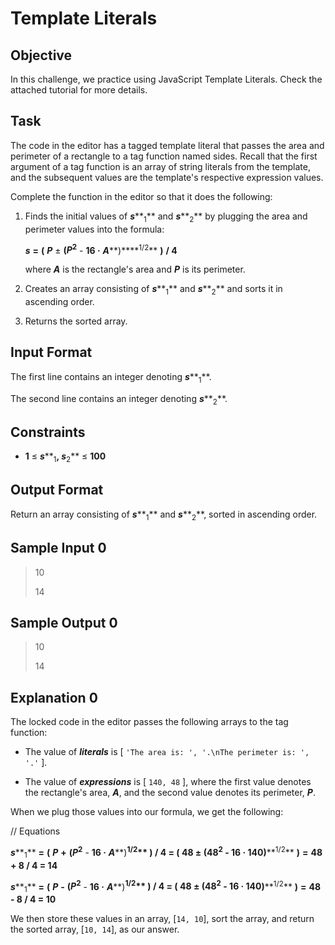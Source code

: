# Template Literals

## Objective
In this challenge, we practice using JavaScript Template Literals. Check the attached tutorial for more details.

## Task
The code in the editor has a tagged template literal that passes the area and perimeter of a rectangle to a tag function named sides. Recall that the first argument of a tag function is an array of string literals from the template, and the subsequent values are the template's respective expression values.

Complete the function in the editor so that it does the following:

1. Finds the initial values of ***s*****<sub>1</sub>** and ***s*****<sub>2</sub>** by plugging the area and perimeter values into the formula:

    ***s*** **=** **(** ***P*** ± **(*****P*****<sup>2</sup>** - **16 ·** ***A*****)****<sup>1/2</sup>** **)** **/ 4**

    where ***A*** is the rectangle's area and ***P*** is its perimeter.    

2. Creates an array consisting of ***s*****<sub>1</sub>** and ***s*****<sub>2</sub>** and sorts it in ascending order.
3. Returns the sorted array.

## Input Format
The first line contains an integer denoting ***s*****<sub>1</sub>**. 

The second line contains an integer denoting ***s*****<sub>2</sub>**.

## Constraints
* **1** ≤ ***s*****<sub>1</sub>**, ***s*****<sub>2</sub>** ≤ **100**

## Output Format
Return an array consisting of ***s*****<sub>1</sub>** and ***s*****<sub>2</sub>**, sorted in ascending order.

## Sample Input 0
> 10
>
> 14

## Sample Output 0
> 10
>
> 14

## Explanation 0
The locked code in the editor passes the following arrays to the tag function:

* The value of ***literals*** is [ `'The area is: ', '.\nThe perimeter is: ', '.'` ].

* The value of ***expressions*** is [ `140, 48` ], where the first value denotes the rectangle's area, ***A***, and the second value denotes its perimeter, ***P***.

When we plug those values into our formula, we get the following:

// Equations

***s*****<sub>1</sub>** **=** **(** ***P*** **+** **(*****P*****<sup>2</sup>** - **16 ·** ***A*****)****<sup>1/2</sup>** **)** **/ 4** **=**  **(** **48** ± **(****48****<sup>2</sup>** - **16 ·** **140****)****<sup>1/2</sup>** **)** **=** **48 + 8 / 4 = 14**

***s*****<sub>1</sub>** **=** **(** ***P*** **-** **(*****P*****<sup>2</sup>** - **16 ·** ***A*****)****<sup>1/2</sup>** **)** **/ 4** **=**  **(** **48** ± **(****48****<sup>2</sup>** - **16 ·** **140****)****<sup>1/2</sup>** **)** **=** **48 - 8 / 4 = 10**

We then store these values in an array, [`14, 10`], sort the array, and return the sorted array, [`10, 14`], as our answer.
